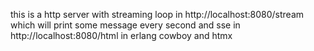this is a http server with streaming loop in http://localhost:8080/stream which will print some message every second and sse in http://localhost:8080/html in erlang cowboy and htmx